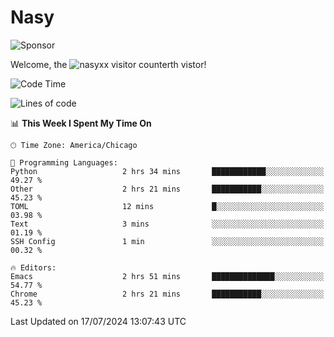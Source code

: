 # Nasy

<!--
<p align="center">
<img height="200" src="https://github-readme-stats.vercel.app/api?username=nasyxx&count_private=true&show_icons=true&theme=dracula&include_all_commits=true"/>
<img height="200" src="https://github-readme-stats.vercel.app/api/top-langs/?username=nasyxx&theme=dracula&hide=html,jupyter+notebook&count_private=true&show_icons=true"/>
</p>

  
----------------
-->

![Sponsor](https://img.shields.io/static/v1.svg?label=Sponsor&message=%E2%9D%A4&logo=GitHub&style=flat&color=pink)
 
Welcome, the ![nasyxx visitor counter](https://count.getloli.com/get/@nasyxx?theme=rule34)th vistor!
 
<!--START_SECTION:waka-->
![Code Time](http://img.shields.io/badge/Code%20Time-4%2C543%20hrs%2026%20mins-blue)

![Lines of code](https://img.shields.io/badge/From%20Hello%20World%20I%27ve%20Written-0%20lines%20of%20code-blue)

📊 **This Week I Spent My Time On** 

```text
🕑︎ Time Zone: America/Chicago

💬 Programming Languages: 
Python                   2 hrs 34 mins       ████████████░░░░░░░░░░░░░   49.27 % 
Other                    2 hrs 21 mins       ███████████░░░░░░░░░░░░░░   45.23 % 
TOML                     12 mins             █░░░░░░░░░░░░░░░░░░░░░░░░   03.98 % 
Text                     3 mins              ░░░░░░░░░░░░░░░░░░░░░░░░░   01.19 % 
SSH Config               1 min               ░░░░░░░░░░░░░░░░░░░░░░░░░   00.32 % 

🔥 Editors: 
Emacs                    2 hrs 51 mins       ██████████████░░░░░░░░░░░   54.77 % 
Chrome                   2 hrs 21 mins       ███████████░░░░░░░░░░░░░░   45.23 % 
```


 Last Updated on 17/07/2024 13:07:43 UTC
<!--END_SECTION:waka-->

<!-- ![visitors](https://visitor-badge.laobi.icu/badge?page_id=nasyxx.nasyxx) -->
